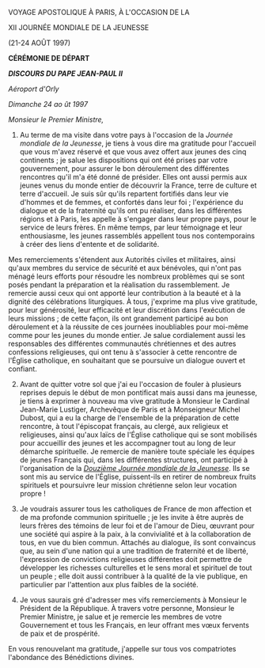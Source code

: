 VOYAGE APOSTOLIQUE À PARIS, À L'OCCASION DE LA

XII JOURNÉE MONDIALE DE LA JEUNESSE

(21-24 AOÛT 1997)

**CÉRÉMONIE DE DÉPART**

***DISCOURS DU PAPE JEAN-PAUL II***

*Aéroport d'Orly*

*Dimanche 24 ao* *ût 1997*

*Monsieur le Premier Ministre,*

1. Au terme de ma visite dans votre pays à l'occasion de la *Journée mondiale de la Jeunesse*, je tiens à vous dire ma gratitude pour l'accueil que vous m'avez réservé et que vous avez offert aux jeunes des cinq continents ; je salue les dispositions qui ont été prises par votre gouvernement, pour assurer le bon déroulement des différentes rencontres qu'il m'a été donné de présider. Elles ont aussi permis aux jeunes venus du monde entier de découvrir la France, terre de culture et terre d'accueil. Je suis sûr qu'ils repartent fortifiés dans leur vie d'hommes et de femmes, et confortés dans leur foi ; l'expérience du dialogue et de la fraternité qu'ils ont pu réaliser, dans les différentes régions et à Paris, les appelle à s'engager dans leur propre pays, pour le service de leurs frères. En même temps, par leur témoignage et leur enthousiasme, les jeunes rassemblés appellent tous nos contemporains à créer des liens d'entente et de solidarité.

Mes remerciements s'étendent aux Autorités civiles et militaires, ainsi qu'aux membres du service de sécurité et aux bénévoles, qui n'ont pas ménagé leurs efforts pour résoudre les nombreux problèmes qui se sont posés pendant la préparation et la réalisation du rassemblement. Je remercie aussi ceux qui ont apporté leur contribution à la beauté et à la dignité des célébrations liturgiques. À tous, j'exprime ma plus vive gratitude, pour leur générosité, leur efficacité et leur discrétion dans l'exécution de leurs missions ; de cette façon, ils ont grandement participé au bon déroulement et à la réussite de ces journées inoubliables pour moi-même comme pour les jeunes du monde entier. Je salue cordialement aussi les responsables des différentes communautés chrétiennes et des autres confessions religieuses, qui ont tenu à s'associer à cette rencontre de l'Église catholique, en souhaitant que se poursuive un dialogue ouvert et confiant.

2. Avant de quitter votre sol que j'ai eu l'occasion de fouler à plusieurs reprises depuis le début de mon pontificat mais aussi dans ma jeunesse, je tiens à exprimer à nouveau ma vive gratitude à Monsieur le Cardinal Jean-Marie Lustiger, Archevêque de Paris et à Monseigneur Michel Dubost, qui a eu la charge de l'ensemble de la préparation de cette rencontre, à tout l'épiscopat français, au clergé, aux religieux et religieuses, ainsi qu'aux laïcs de l'Église catholique qui se sont mobilisés pour accueillir des jeunes et les accompagner tout au long de leur démarche spirituelle. Je remercie de manière toute spéciale les équipes de jeunes Français qui, dans les différentes structures, ont participé à l'organisation de la *[Douzième Journée mondiale de la Jeunesse](http://localhost/gmg/years/gmg_1997_fr.html)*. Ils se sont mis au service de l'Église, puissent-ils en retirer de nombreux fruits spirituels et poursuivre leur mission chrétienne selon leur vocation propre !

3. Je voudrais assurer tous les catholiques de France de mon affection et de ma profonde communion spirituelle ; je les invite à être auprès de leurs frères des témoins de leur foi et de l'amour de Dieu, œuvrant pour une société qui aspire à la paix, à la convivialité et à la collaboration de tous, en vue du bien commun. Attachés au dialogue, ils sont convaincus que, au sein d'une nation qui a une tradition de fraternité et de liberté, l'expression de convictions religieuses différentes doit permettre de développer les richesses culturelles et le sens moral et spirituel de tout un peuple ; elle doit aussi contribuer à la qualité de la vie publique, en particulier par l'attention aux plus faibles de la société.

4. Je vous saurais gré d'adresser mes vifs remerciements à Monsieur le Président de la République. À travers votre personne, Monsieur le Premier Ministre, je salue et je remercie les membres de votre Gouvernement et tous les Français, en leur offrant mes vœux fervents de paix et de prospérité.

En vous renouvelant ma gratitude, j'appelle sur tous vos compatriotes l'abondance des Bénédictions divines.